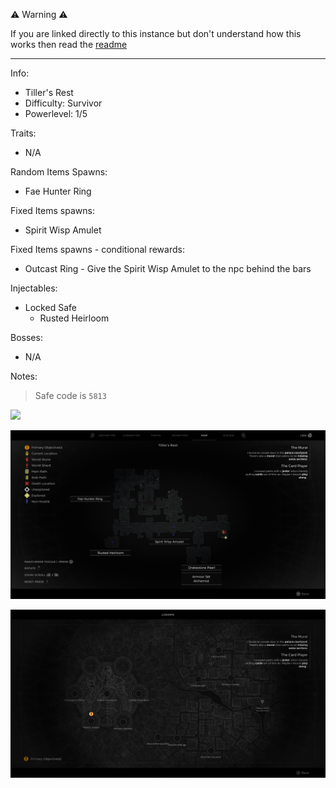 ⚠️ Warning ⚠️

If you are linked directly to this instance but don't understand how this works then read the [readme](https://github.com/razeedazee/remnant2-instances/blob/main/README.md)

<hr>

Info:

- Tiller's Rest
- Difficulty: Survivor
- Powerlevel: 1/5

Traits:

- N/A

Random Items Spawns:

- Fae Hunter Ring

Fixed Items spawns:

- Spirit Wisp Amulet

Fixed Items spawns - conditional rewards:

- Outcast Ring - Give the Spirit Wisp Amulet to the npc behind the bars

Injectables:

- Locked Safe
  - Rusted Heirloom

Bosses:

- N/A

Notes:

> Safe code is `5813`

![](info/info.png)

![](info/mini-map.png)

![](info/travel-map.png)
